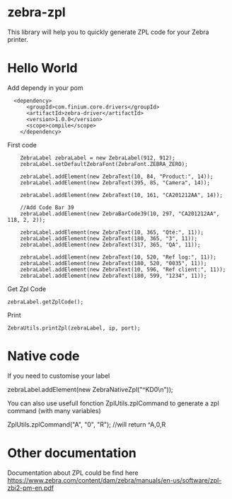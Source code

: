 zebra-zpl
=========

This library will help you to quickly generate ZPL code for your Zebra printer.


Hello World
=================

Add dependy in your pom

  	  <dependency>
	      <groupId>com.finium.core.drivers</groupId>
	      <artifactId>zebra-driver</artifactId>
	      <version>1.0.0</version>
	      <scope>compile</scope>
	    </dependency>


First code


		ZebraLabel zebraLabel = new ZebraLabel(912, 912);
		zebraLabel.setDefaultZebraFont(ZebraFont.ZEBRA_ZERO);

		zebraLabel.addElement(new ZebraText(10, 84, "Product:", 14));
		zebraLabel.addElement(new ZebraText(395, 85, "Camera", 14));

		zebraLabel.addElement(new ZebraText(10, 161, "CA201212AA", 14));

		//Add Code Bar 39
		zebraLabel.addElement(new ZebraBarCode39(10, 297, "CA201212AA", 118, 2, 2));

		zebraLabel.addElement(new ZebraText(10, 365, "Qté:", 11));
		zebraLabel.addElement(new ZebraText(180, 365, "3", 11));
		zebraLabel.addElement(new ZebraText(317, 365, "QA", 11));

		zebraLabel.addElement(new ZebraText(10, 520, "Ref log:", 11));
		zebraLabel.addElement(new ZebraText(180, 520, "0035", 11));
		zebraLabel.addElement(new ZebraText(10, 596, "Ref client:", 11));
		zebraLabel.addElement(new ZebraText(180, 599, "1234", 11));

Get Zpl Code

    zebraLabel.getZplCode();
		
Print

    ZebraUtils.printZpl(zebraLabel, ip, port);
  

Native code
=================

If you need to customise your label

zebraLabel.addElement(new ZebraNativeZpl("^KD0\n"));

You can also use usefull fonction ZplUtils.zplCommand to generate a zpl command (with many variables)

  ZplUtils.zplCommand("A", "0", "R");
  //will return ^A,0,R

Other documentation
=================

Documentation about ZPL could be find here
https://www.zebra.com/content/dam/zebra/manuals/en-us/software/zpl-zbi2-pm-en.pdf
